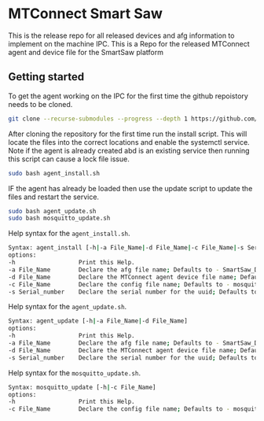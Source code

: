 # MTConnect Smart Saw

This is the release repo for all released devices and afg information to implement on the machine IPC.
This is a Repo for the released MTConnect agent and device file for the SmartSaw platform

## Getting started

To get the agent working on the IPC for the first time the github repoistory needs to be cloned. 
``` bash 
git clone --recurse-submodules --progress --depth 1 https://github.com/HEM-Inc/MTConnect_SmartSaw.git mtconnect
```

After cloning the repository for the first time run the install script. This will locate the files into the correct locations and enable the systemctl service. Note if the agent is already created abd is an existing service then running this script can cause a lock file issue. 
``` bash
sudo bash agent_install.sh
```

IF the agent has already be loaded then use the update script to update the files and restart the service. 
``` bash
sudo bash agent_update.sh
sudo bash mosquitto_update.sh
```

Help syntax for the `agent_install.sh`.
``` bash
Syntax: agent_install [-h|-a File_Name|-d File_Name|-c File_Name|-s Serial_number]
options:
-h                  Print this Help.
-a File_Name        Declare the afg file name; Defaults to - SmartSaw_DC_HA.afg
-d File_Name        Declare the MTConnect agent device file name; Defaults to - SmartSaw_DC_HA.xml
-c File_Name        Declare the config file name; Defaults to - mosquitto.conf
-s Serial_number    Declare the serial number for the uuid; Defaults to - SmartSaw
```

Help syntax for the `agent_update.sh`.
``` bash
Syntax: agent_update [-h|-a File_Name|-d File_Name]
options:
-h                  Print this Help.
-a File_Name        Declare the afg file name; Defaults to - SmartSaw_DC_HA.afg
-d File_Name        Declare the MTConnect agent device file name; Defaults to - SmartSaw_DC_HA.xml
-s Serial_number    Declare the serial number for the uuid; Defaults to - SmartSaw
```

Help syntax for the `mosquitto_update.sh`.
``` bash
Syntax: mosquitto_update [-h|-c File_Name]
options:
-h                  Print this Help.
-c File_Name        Declare the config file name; Defaults to - mosquitto.conf
```
